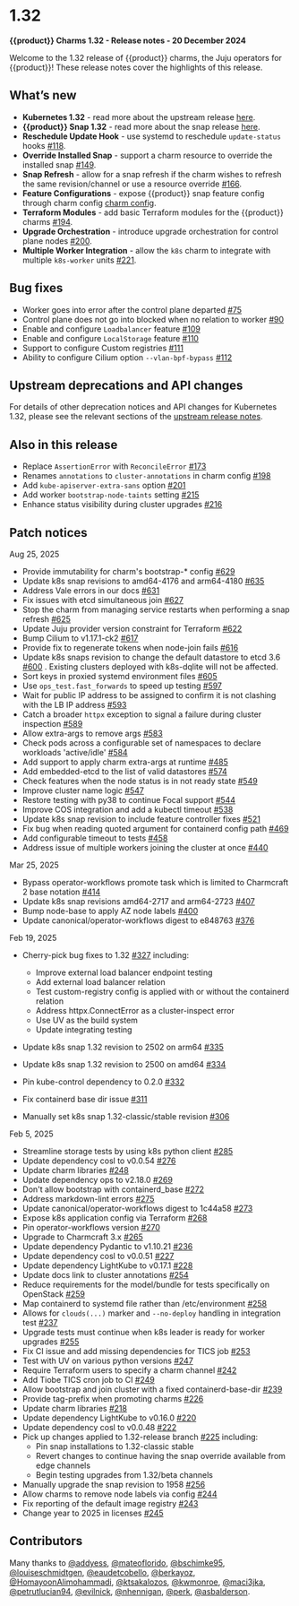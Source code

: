 # 1.32

**{{product}} Charms 1.32 - Release notes - 20 December 2024**

Welcome to the 1.32 release of {{product}} charms, the Juju operators
for {{product}}! These release notes cover the highlights of this release.

## What’s new

- **Kubernetes 1.32** - read more about the upstream release
[here][upstream release].
- **{{product}} Snap 1.32** - read more about the snap release
[here][snap release page].
- **Reschedule Update Hook** - use systemd to reschedule `update-status`
hooks [#118].
- **Override Installed Snap** - support a charm resource to override the
installed snap [#149].
- **Snap Refresh** - allow for a snap refresh if the charm wishes to refresh
the same revision/channel or use a resource override [#166].
- **Feature Configurations** - expose {{product}} snap feature config through
charm config [charm config].
- **Terraform Modules** - add basic Terraform modules for the {{product}}
charms [#194].
- **Upgrade Orchestration** - introduce upgrade orchestration for control
plane nodes [#200].
- **Multiple Worker Integration** - allow the `k8s` charm to integrate with
multiple `k8s-worker` units [#221].

## Bug fixes

- Worker goes into error after the control plane departed [#75][issue #75]
- Control plane does not go into blocked when no relation to worker
[#90][issue #90]
- Enable and configure `Loadbalancer` feature [#109][issue #109]
- Enable and configure `LocalStorage` feature [#110][issue #110]
- Support to configure Custom registries [#111][issue #111]
- Ability to configure Cilium option `--vlan-bpf-bypass` [#112][issue #112]

## Upstream deprecations and API changes

For details of other deprecation notices and API changes for Kubernetes 1.32,
please see the
relevant sections of the [upstream release notes][upstream-changelog-1.32].

[upstream-changelog-1.32]: https://github.com/kubernetes/kubernetes/blob/master/CHANGELOG/CHANGELOG-1.32.md#deprecation

## Also in this release

- Replace `AssertionError` with `ReconcileError` [#173]
- Renames `annotations` to `cluster-annotations` in charm config [#198]
- Add `kube-apiserver-extra-sans` option [#201]
- Add worker `bootstrap-node-taints` setting [#215]
- Enhance status visibility during cluster upgrades [#216]

## Patch notices

Aug 25, 2025

- Provide immutability for charm's bootstrap-* config
[#629](https://github.com/canonical/k8s-operator/pull/629)
- Update k8s snap revisions to amd64-4176 and arm64-4180
[#635](https://github.com/canonical/k8s-operator/pull/635)
- Address Vale errors in our docs
[#631](https://github.com/canonical/k8s-operator/pull/631)
- Fix issues with etcd simultaneous join
[#627](https://github.com/canonical/k8s-operator/pull/627)
- Stop the charm from managing service restarts when performing a snap refresh
[#625](https://github.com/canonical/k8s-operator/pull/625)
- Update Juju provider version constraint for Terraform
[#622](https://github.com/canonical/k8s-operator/pull/622)
- Bump Cilium to v1.17.1-ck2
[#617](https://github.com/canonical/k8s-operator/pull/617)
- Provide fix to regenerate tokens when node-join fails
[#616](https://github.com/canonical/k8s-operator/pull/616)
- Update k8s snaps revision to change the default datastore to etcd 3.6
[#600](https://github.com/canonical/k8s-operator/pull/600) . Existing clusters
deployed with k8s-dqlite will not be affected.
- Sort keys in proxied systemd environment files
[#605](https://github.com/canonical/k8s-operator/pull/605)
- Use `ops_test.fast_forwards` to speed up testing
[#597](https://github.com/canonical/k8s-operator/pull/597)
- Wait for public IP address to be assigned to confirm it is not clashing with
the LB IP address [#593](https://github.com/canonical/k8s-operator/pull/593)
- Catch a broader `httpx` exception to signal a failure during cluster
inspection [#589](https://github.com/canonical/k8s-operator/pull/589)
- Allow extra-args to remove args
[#583](https://github.com/canonical/k8s-operator/pull/583)
- Check pods across a configurable set of namespaces to declare workloads
'active/idle' [#584](https://github.com/canonical/k8s-operator/pull/584)
- Add support to apply charm extra-args at runtime
[#485](https://github.com/canonical/k8s-operator/pull/485)
- Add embedded-etcd to the list of valid datastores
[#574](https://github.com/canonical/k8s-operator/pull/574)
- Check features when the node status is in not ready state
[#549](https://github.com/canonical/k8s-operator/pull/549)
- Improve cluster name logic
[#547](https://github.com/canonical/k8s-operator/pull/547)
- Restore testing with py38 to continue Focal support
[#544](https://github.com/canonical/k8s-operator/pull/544)
- Improve COS integration and add a kubectl timeout
[#538](https://github.com/canonical/k8s-operator/pull/538)
- Update k8s snap revision to include feature controller fixes
[#521](https://github.com/canonical/k8s-operator/pull/521)
- Fix bug when reading quoted argument for containerd config path
[#469](https://github.com/canonical/k8s-operator/pull/469)
- Add configurable timeout to tests
[#458](https://github.com/canonical/k8s-operator/pull/458)
- Address issue of multiple workers joining the cluster at once
[#440](https://github.com/canonical/k8s-operator/commit/3edf37461b8a503ec7d93cef3788e48baedf1241)


Mar 25, 2025

- Bypass operator-workflows promote task which is limited to Charmcraft 2 base
notation [#414](https://github.com/canonical/k8s-operator/pull/414)
- Update k8s snap revisions amd64-2717 and arm64-2723
[#407](https://github.com/canonical/k8s-operator/pull/407)
-  Bump node-base to apply AZ node labels
[#400](https://github.com/canonical/k8s-operator/pull/400)
- Update canonical/operator-workflows digest to e848763
[#376](https://github.com/canonical/k8s-operator/pull/376)

Feb 19, 2025

- Cherry-pick bug fixes to 1.32
[#327](https://github.com/canonical/k8s-operator/pull/327) including:

    - Improve external load balancer endpoint testing
    - Add external load balancer relation
    - Test custom-registry config is applied with or without the containerd
    relation
    - Address httpx.ConnectError as a cluster-inspect error
    - Use UV as the build system
    - Update integrating testing
- Update k8s snap 1.32 revision to 2502 on arm64
[#335](https://github.com/canonical/k8s-operator/pull/335)
- Update k8s snap 1.32 revision to 2500 on amd64
[#334](https://github.com/canonical/k8s-operator/pull/334)
- Pin kube-control dependency to 0.2.0
[#332](https://github.com/canonical/k8s-operator/pull/332)
- Fix containerd base dir issue
[#311](https://github.com/canonical/k8s-operator/pull/311)
- Manually set k8s snap 1.32-classic/stable revision
[#306](https://github.com/canonical/k8s-operator/pull/306)

Feb 5, 2025

- Streamline storage tests by using k8s python client
[#285](https://github.com/canonical/k8s-operator/pull/285)
- Update dependency cosl to v0.0.54
[#276](https://github.com/canonical/k8s-operator/pull/276)
- Update charm libraries
[#248](https://github.com/canonical/k8s-operator/pull/248)
- Update dependency ops to v2.18.0
[#269](https://github.com/canonical/k8s-operator/pull/269)
- Don't allow bootstrap with containerd_base
[#272](https://github.com/canonical/k8s-operator/pull/272)
- Address markdown-lint errors
[#275](https://github.com/canonical/k8s-operator/pull/275)
- Update canonical/operator-workflows digest to 1c44a58
[#273](https://github.com/canonical/k8s-operator/pull/273)
- Expose k8s application config via Terraform
[#268](https://github.com/canonical/k8s-operator/pull/268)
- Pin operator-workflows version
[#270](https://github.com/canonical/k8s-operator/pull/270)
- Upgrade to Charmcraft 3.x
[#265](https://github.com/canonical/k8s-operator/pull/265)
- Update dependency Pydantic to v1.10.21
[#236](https://github.com/canonical/k8s-operator/pull/236)
- Update dependency cosl to v0.0.51
[#227](https://github.com/canonical/k8s-operator/pull/227)
- Update dependency LightKube to v0.17.1
[#228](https://github.com/canonical/k8s-operator/pull/228)
- Update docs link to cluster annotations
[#254](https://github.com/canonical/k8s-operator/pull/254)
- Reduce requirements for the model/bundle for tests specifically on OpenStack
[#259](https://github.com/canonical/k8s-operator/pull/259)
- Map containerd to systemd file rather than /etc/environment
[#258](https://github.com/canonical/k8s-operator/pull/258)
- Allows for `clouds(...)` marker and `--no-deploy` handling in integration test
[#237](https://github.com/canonical/k8s-operator/pull/237)
- Upgrade tests must continue when k8s leader is ready for worker upgrades
[#255](https://github.com/canonical/k8s-operator/pull/255)
- Fix CI issue and add missing dependencies for TICS job
[#253](https://github.com/canonical/k8s-operator/pull/253)
- Test with UV on various python versions
[#247](https://github.com/canonical/k8s-operator/pull/247)
- Require Terraform users to specify a charm channel
[#242](https://github.com/canonical/k8s-operator/pull/242)
- Add Tiobe TICS cron job to CI
[#249](https://github.com/canonical/k8s-operator/pull/249)
- Allow bootstrap and join cluster with a fixed containerd-base-dir
[#239](https://github.com/canonical/k8s-operator/pull/239)
- Provide tag-prefix when promoting charms
[#226](https://github.com/canonical/k8s-operator/pull/226)
- Update charm libraries
[#218](https://github.com/canonical/k8s-operator/pull/218)
- Update dependency LightKube to v0.16.0
[#220](https://github.com/canonical/k8s-operator/pull/220)
- Update dependency cosl to v0.0.48
[#222](https://github.com/canonical/k8s-operator/pull/222)
- Pick up changes applied to 1.32-release branch
[#225](https://github.com/canonical/k8s-operator/pull/225) including:
    - Pin snap installations to 1.32-classic stable
    - Revert changes to continue having the snap override available from edge
    channels
    - Begin testing upgrades from 1.32/beta channels
- Manually upgrade the snap revision to 1958
[#256](https://github.com/canonical/k8s-operator/pull/256)
- Allow charms to remove node labels via config
[#244](https://github.com/canonical/k8s-operator/pull/244)
- Fix reporting of the default image registry
[#243](https://github.com/canonical/k8s-operator/pull/243)
- Change year to 2025 in licenses
[#245](https://github.com/canonical/k8s-operator/pull/245)

## Contributors

Many thanks to [@addyess], [@mateoflorido], [@bschimke95], [@louiseschmidtgen],
[@eaudetcobello], [@berkayoz], [@HomayoonAlimohammadi], [@ktsakalozos],
[@kwmonroe], [@maci3jka], [@petrutlucian94], [@evilnick], [@nhennigan],
[@perk], [@asbalderson].

<!-- LINKS -->
<!--     PR     -->
[#118]: https://github.com/canonical/k8s-operator/pull/118
[#149]: https://github.com/canonical/k8s-operator/pull/149
[#166]: https://github.com/canonical/k8s-operator/pull/166
[#173]: https://github.com/canonical/k8s-operator/pull/173
[#194]: https://github.com/canonical/k8s-operator/pull/194
[#198]: https://github.com/canonical/k8s-operator/pull/198
[#200]: https://github.com/canonical/k8s-operator/pull/200
[#201]: https://github.com/canonical/k8s-operator/pull/201
[#215]: https://github.com/canonical/k8s-operator/pull/215
[#216]: https://github.com/canonical/k8s-operator/pull/216
[#221]: https://github.com/canonical/k8s-operator/pull/221
<!--     ISSUE      -->
[issue #75]: https://github.com/canonical/k8s-operator/issues/75
[issue #90]: https://github.com/canonical/k8s-operator/issues/90
[issue #109]: https://github.com/canonical/k8s-operator/issues/109
[issue #110]: https://github.com/canonical/k8s-operator/issues/110
[issue #111]: https://github.com/canonical/k8s-operator/issues/111
[issue #112]: https://github.com/canonical/k8s-operator/issues/112
<!--     MISC       -->
[charm config]: https://charmhub.io/k8s/configurations
[upstream release]: https://kubernetes.io/blog/2024/12/11/kubernetes-v1-32-release/
[snap release page]: /snap/reference/versions/1.32.md

<!--    CONTRIBUTORS     -->
[@asbalderson]: https://github.com/asbalderson
[@perk]: https://github.com/perk
[@bschimke95]: https://github.com/bschimke95
[@evilnick]: https://github.com/evilnick
[@eaudetcobello]: https://github.com/eaudetcobello
[@louiseschmidtgen]: https://github.com/louiseschmidtgen
[@mateoflorido]: https://github.com/mateoflorido
[@berkayoz]: https://github.com/berkayoz
[@addyess]: https://github.com/addyess
[@HomayoonAlimohammadi]: https://github.com/HomayoonAlimohammadi
[@ktsakalozos]: https://github.com/ktsakalozos
[@kwmonroe]: https://github.com/kwmonroe
[@maci3jka]: https://github.com/maci3jka
[@petrutlucian94]: https://github.com/petrutlucian94
[@nhennigan]: https://github.com/nhennigan
